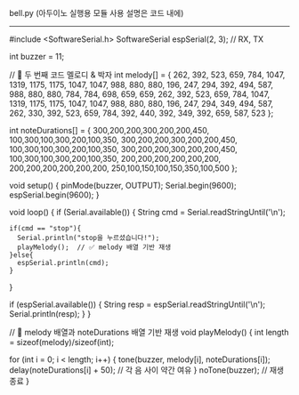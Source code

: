 bell.py (아두이노 실행용 모듈 사용 설명은 코드 내에)

--------------------------------------------------------------------------

#include <SoftwareSerial.h>
SoftwareSerial espSerial(2, 3); // RX, TX

int buzzer = 11;

// 🎵 두 번째 코드 멜로디 & 박자
int melody[] = {
  262, 392, 523, 659, 784, 1047, 1319,
  1175, 1175, 1047, 1047, 988, 880, 880,
  196, 247, 294, 392, 494, 587, 988,
  880, 880, 784, 784, 698, 659, 659,
  262, 392, 523, 659, 784, 1047, 1319,
  1175, 1175, 1047, 1047, 988, 880, 880,
  196, 247, 294, 349, 494, 587,
  262, 330, 392, 523, 659, 784,
  392, 440, 392, 349, 392, 659, 587, 523
};

int noteDurations[] = {
  300,200,200,300,200,200,450,
  100,300,100,300,200,100,350,
  300,200,200,300,200,200,450,
  100,300,100,300,200,100,350,
  300,200,200,300,200,200,450,
  100,300,100,300,200,100,350,
  200,200,200,200,200,200,
  200,200,200,200,200,200,
  250,100,150,100,150,350,100,500
};

void setup() {
  pinMode(buzzer, OUTPUT);
  Serial.begin(9600);
  espSerial.begin(9600);
}

void loop() {
  if (Serial.available()) {
    String cmd = Serial.readStringUntil('\n');

    if(cmd == "stop"){
      Serial.println("stop을 누르셨습니다!");
      playMelody();  // ✅ melody 배열 기반 재생
    }else{
      espSerial.println(cmd);
    }
  }

  if (espSerial.available()) {
    String resp = espSerial.readStringUntil('\n');
    Serial.println(resp);
  }
}

// 🎵 melody 배열과 noteDurations 배열 기반 재생
void playMelody() {
  int length = sizeof(melody)/sizeof(int);

  for (int i = 0; i < length; i++) {
    tone(buzzer, melody[i], noteDurations[i]);
    delay(noteDurations[i] + 50); // 각 음 사이 약간 여유
  }
  noTone(buzzer); // 재생 종료
}

